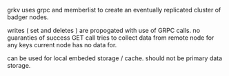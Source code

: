 
grkv uses grpc and memberlist to create an eventually replicated cluster of badger nodes.

writes ( set and deletes ) are propogated with use of GRPC calls. no guaranties of success
GET call tries to collect data from remote node for any keys current node has no data for.

can be used for local embeded storage / cache. should not be primary data storage.
